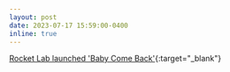 ```yaml
---
layout: post
date: 2023-07-17 15:59:00-0400
inline: true
---
```


[Rocket Lab launched 'Baby Come Back'](https://www.rocketlabusa.com/updates/rocket-lab-deploys-satellites-for-nasa-and-commercial-constellation-operators-successfully-recovers-booster/){:target="\_blank"}
